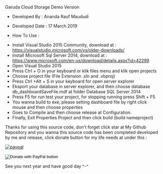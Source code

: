 Garuda Cloud Storage Demo Version

* Developed By : Ananda Rauf Maududi

* Developed Date : 17 March 2019

* How To Use :

- Install Visual Studio 2015 Community, download at : https://visualstudio.microsoft.com/vs/older-downloads/
- Install Microsoft Sql Server 2014, download at : https://www.microsoft.com/en-us/download/details.aspx?id=42299
- Open Visual Studio 2015
- Press Ctrl + O in your keyboard or klik files menu and klik open projects
- Choose project file (File Extension .sln and .vbproj)
- Press Ctrl +Alt + S in your keyboard for open server explorer 
- Eksport your database in server explorer, and then choose database db_dashboardSaveFile.mdf at folder Database SQL Server 2014
- Press F5 for run test your project, for stopping running press Shift + F5
- You wanna build to exe, please setting dashboard file by right click mouse and then choose properties
- Goes to Compile and then choose release at Configuration.
- Finally, Exit Properties Project and then click build (build  nameproject)

Thanks for using this source code, don't forget click star at My Github Repository and you wanna this source code has been completed developed by me and release, click donate button for my life needs at under this :


[![paypal](https://www.paypalobjects.com/en_US/i/btn/btn_donateCC_LG.gif)](https://www.paypal.com/cgi-bin/webscr?cmd=_s-xclick&hosted_button_id=M2PAQFSADHMTA)
<form action="https://www.paypal.com/cgi-bin/webscr" method="post" target="_top">
<input type="hidden" name="cmd" value="_s-xclick" />
<input type="hidden" name="hosted_button_id" value="M2PAQFSADHMTA" />
<input type="image" src="https://www.paypalobjects.com/en_US/i/btn/btn_donateCC_LG.gif" border="0" name="submit" title="PayPal - The safer, easier way to pay online!" alt="Donate with PayPal button"/>
<img alt="" border="0" src="https://www.paypal.com/en_ZA/i/scr/pixel.gif" width="1" height="1"/>
</form>


See you next year and have good day ^-^
